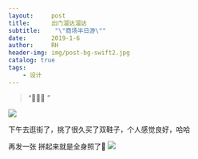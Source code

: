```yaml
---
layout:     post
title:      出门溜达溜达
subtitle:    "\"商场半日游\""
date:       2019-1-6
author:     RH
header-img: img/post-bg-swift2.jpg
catalog: true
tags:
    - 设计
---
```


> “😬😬😬 ”

![](https://ws3.sinaimg.cn/large/006tNc79ly1fyyh8pk3wzj31400u0wy5.jpg)

下午去逛街了，挑了很久买了双鞋子，个人感觉良好，哈哈

再发一张 拼起来就是全身照了🤪
![](https://ws1.sinaimg.cn/large/006tNc79ly1fyyh8oikt8j30u01401co.jpg)